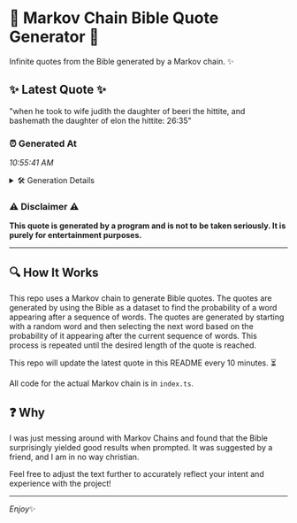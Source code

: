 # 📖 Markov Chain Bible Quote Generator 📖

Infinite quotes from the Bible generated by a Markov chain. ✨

## ✨ Latest Quote ✨
"when he took to wife judith the daughter of beeri the hittite, and bashemath the daughter of elon the hittite: 26:35"

### ⏰ Generated At
*10:55:41 AM*

<details>
    <summary>🛠️ Generation Details</summary>
    <p>
        <strong>🌱 Seed:</strong> when<br>
        <strong>🔄 Iterations:</strong> 20<br>
        <strong>📜 Context History:</strong><br>[ when ]: he<br>[ when, he ]: took<br>[ when, he, took ]: to<br>[ when, he, took, to ]: wife<br>[ when, he, took, to, wife ]: judith<br>[ when, he, took, to, wife, judith ]: the<br>[ he, took, to, wife, judith, the ]: daughter<br>[ took, to, wife, judith, the, daughter ]: of<br>[ to, wife, judith, the, daughter, of ]: beeri<br>[ wife, judith, the, daughter, of, beeri ]: the<br>[ judith, the, daughter, of, beeri, the ]: hittite,<br>[ the, daughter, of, beeri, the, hittite, ]: and<br>[ daughter, of, beeri, the, hittite,, and ]: bashemath<br>[ of, beeri, the, hittite,, and, bashemath ]: the<br>[ beeri, the, hittite,, and, bashemath, the ]: daughter<br>[ the, hittite,, and, bashemath, the, daughter ]: of<br>[ hittite,, and, bashemath, the, daughter, of ]: elon<br>[ and, bashemath, the, daughter, of, elon ]: the<br>[ bashemath, the, daughter, of, elon, the ]: hittite:<br>[ the, daughter, of, elon, the, hittite: ]: 26:35<br>
    </p>
</details>

### ⚠️ Disclaimer ⚠️
**This quote is generated by a program and is not to be taken seriously. It is purely for entertainment purposes.**

---

## 🔍 How It Works

This repo uses a Markov chain to generate Bible quotes. The quotes are generated by using the Bible as a dataset to find the probability of a word appearing after a sequence of words. The quotes are generated by starting with a random word and then selecting the next word based on the probability of it appearing after the current sequence of words. This process is repeated until the desired length of the quote is reached.

This repo will update the latest quote in this README every 10 minutes. ⏳

All code for the actual Markov chain is in `index.ts`.

## ❓ Why

I was just messing around with Markov Chains and found that the Bible surprisingly yielded good results when prompted. 
It was suggested by a friend, and I am in no way christian.

Feel free to adjust the text further to accurately reflect your intent and experience with the project!

---

*Enjoy*✨
